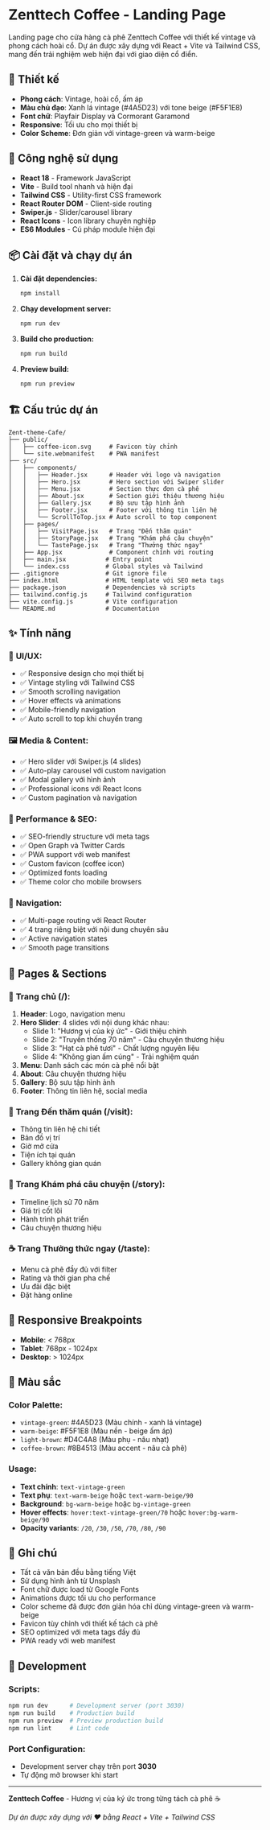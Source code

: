 # Zenttech Coffee - Landing Page

Landing page cho cửa hàng cà phê Zenttech Coffee với thiết kế vintage và phong cách hoài cổ. Dự án được xây dựng với React + Vite và Tailwind CSS, mang đến trải nghiệm web hiện đại với giao diện cổ điển.

## 🎨 Thiết kế

- **Phong cách**: Vintage, hoài cổ, ấm áp
- **Màu chủ đạo**: Xanh lá vintage (#4A5D23) với tone beige (#F5F1E8)
- **Font chữ**: Playfair Display và Cormorant Garamond
- **Responsive**: Tối ưu cho mọi thiết bị
- **Color Scheme**: Đơn giản với vintage-green và warm-beige

## 🚀 Công nghệ sử dụng

- **React 18** - Framework JavaScript
- **Vite** - Build tool nhanh và hiện đại
- **Tailwind CSS** - Utility-first CSS framework
- **React Router DOM** - Client-side routing
- **Swiper.js** - Slider/carousel library
- **React Icons** - Icon library chuyên nghiệp
- **ES6 Modules** - Cú pháp module hiện đại

## 📦 Cài đặt và chạy dự án

1. **Cài đặt dependencies:**

   ```bash
   npm install
   ```

2. **Chạy development server:**

   ```bash
   npm run dev
   ```

3. **Build cho production:**

   ```bash
   npm run build
   ```

4. **Preview build:**
   ```bash
   npm run preview
   ```

## 🏗️ Cấu trúc dự án

```
Zent-theme-Cafe/
├── public/
│   ├── coffee-icon.svg     # Favicon tùy chỉnh
│   └── site.webmanifest    # PWA manifest
├── src/
│   ├── components/
│   │   ├── Header.jsx      # Header với logo và navigation
│   │   ├── Hero.jsx        # Hero section với Swiper slider
│   │   ├── Menu.jsx        # Section thực đơn cà phê
│   │   ├── About.jsx       # Section giới thiệu thương hiệu
│   │   ├── Gallery.jsx     # Bộ sưu tập hình ảnh
│   │   ├── Footer.jsx      # Footer với thông tin liên hệ
│   │   └── ScrollToTop.jsx # Auto scroll to top component
│   ├── pages/
│   │   ├── VisitPage.jsx   # Trang "Đến thăm quán"
│   │   ├── StoryPage.jsx   # Trang "Khám phá câu chuyện"
│   │   └── TastePage.jsx   # Trang "Thưởng thức ngay"
│   ├── App.jsx             # Component chính với routing
│   ├── main.jsx           # Entry point
│   └── index.css          # Global styles và Tailwind
├── .gitignore             # Git ignore file
├── index.html             # HTML template với SEO meta tags
├── package.json           # Dependencies và scripts
├── tailwind.config.js     # Tailwind configuration
├── vite.config.js         # Vite configuration
└── README.md              # Documentation
```

## ✨ Tính năng

### 🎨 **UI/UX:**

- ✅ Responsive design cho mọi thiết bị
- ✅ Vintage styling với Tailwind CSS
- ✅ Smooth scrolling navigation
- ✅ Hover effects và animations
- ✅ Mobile-friendly navigation
- ✅ Auto scroll to top khi chuyển trang

### 🖼️ **Media & Content:**

- ✅ Hero slider với Swiper.js (4 slides)
- ✅ Auto-play carousel với custom navigation
- ✅ Modal gallery với hình ảnh
- ✅ Professional icons với React Icons
- ✅ Custom pagination và navigation

### 🚀 **Performance & SEO:**

- ✅ SEO-friendly structure với meta tags
- ✅ Open Graph và Twitter Cards
- ✅ PWA support với web manifest
- ✅ Custom favicon (coffee icon)
- ✅ Optimized fonts loading
- ✅ Theme color cho mobile browsers

### 🧭 **Navigation:**

- ✅ Multi-page routing với React Router
- ✅ 4 trang riêng biệt với nội dung chuyên sâu
- ✅ Active navigation states
- ✅ Smooth page transitions

## 🎯 Pages & Sections

### 📄 **Trang chủ (/):**

1. **Header**: Logo, navigation menu
2. **Hero Slider**: 4 slides với nội dung khác nhau:
   - Slide 1: "Hương vị của ký ức" - Giới thiệu chính
   - Slide 2: "Truyền thống 70 năm" - Câu chuyện thương hiệu
   - Slide 3: "Hạt cà phê tươi" - Chất lượng nguyên liệu
   - Slide 4: "Không gian ấm cúng" - Trải nghiệm quán
3. **Menu**: Danh sách các món cà phê nổi bật
4. **About**: Câu chuyện thương hiệu
5. **Gallery**: Bộ sưu tập hình ảnh
6. **Footer**: Thông tin liên hệ, social media

### 🏪 **Trang Đến thăm quán (/visit):**

- Thông tin liên hệ chi tiết
- Bản đồ vị trí
- Giờ mở cửa
- Tiện ích tại quán
- Gallery không gian quán

### 📖 **Trang Khám phá câu chuyện (/story):**

- Timeline lịch sử 70 năm
- Giá trị cốt lõi
- Hành trình phát triển
- Câu chuyện thương hiệu

### ☕ **Trang Thưởng thức ngay (/taste):**

- Menu cà phê đầy đủ với filter
- Rating và thời gian pha chế
- Ưu đãi đặc biệt
- Đặt hàng online

## 📱 Responsive Breakpoints

- **Mobile**: < 768px
- **Tablet**: 768px - 1024px
- **Desktop**: > 1024px

## 🎨 Màu sắc

### **Color Palette:**

- `vintage-green`: #4A5D23 (Màu chính - xanh lá vintage)
- `warm-beige`: #F5F1E8 (Màu nền - beige ấm áp)
- `light-brown`: #D4C4A8 (Màu phụ - nâu nhạt)
- `coffee-brown`: #8B4513 (Màu accent - nâu cà phê)

### **Usage:**

- **Text chính**: `text-vintage-green`
- **Text phụ**: `text-warm-beige` hoặc `text-warm-beige/90`
- **Background**: `bg-warm-beige` hoặc `bg-vintage-green`
- **Hover effects**: `hover:text-vintage-green/70` hoặc `hover:bg-warm-beige/90`
- **Opacity variants**: `/20`, `/30`, `/50`, `/70`, `/80`, `/90`

## 📝 Ghi chú

- Tất cả văn bản đều bằng tiếng Việt
- Sử dụng hình ảnh từ Unsplash
- Font chữ được load từ Google Fonts
- Animations được tối ưu cho performance
- Color scheme đã được đơn giản hóa chỉ dùng vintage-green và warm-beige
- Favicon tùy chỉnh với thiết kế tách cà phê
- SEO optimized với meta tags đầy đủ
- PWA ready với web manifest

## 🔧 Development

### **Scripts:**

```bash
npm run dev      # Development server (port 3030)
npm run build    # Production build
npm run preview  # Preview production build
npm run lint     # Lint code
```

### **Port Configuration:**

- Development server chạy trên port **3030**
- Tự động mở browser khi start

---

**Zenttech Coffee** - Hương vị của ký ức trong từng tách cà phê ☕

_Dự án được xây dựng với ❤️ bằng React + Vite + Tailwind CSS_
